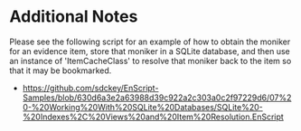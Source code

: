 # Additional Notes
Please see the following script for an example of how to obtain the moniker for an evidence item, store that moniker in a SQLite database, and then use an instance of 'ItemCacheClass' to resolve that moniker back to the item so that it may be bookmarked.

* https://github.com/sdckey/EnScript-Samples/blob/630d6a3e2a63988d39c922a2c303a0c2f97229d6/07%20-%20Working%20With%20SQLite%20Databases/SQLite%20-%20Indexes%2C%20Views%20and%20Item%20Resolution.EnScript
